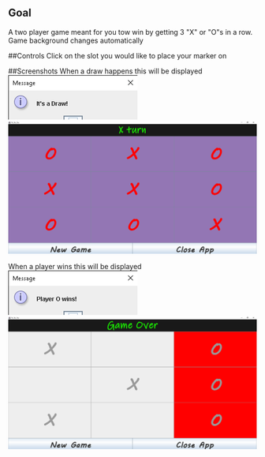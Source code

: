 ## Goal
A two player game meant for you tow win by getting 3 "X" or "O"s in a row. Game background changes automatically

##Controls
Click on the slot you would like to place your marker on

##Screenshots
When a draw happens this will be displayed
![Title screen](https://raw.githubusercontent.com/Botlhe-M/java-tic-tac-toe/main/screenshots/draw-message.png)
![Title screen](https://raw.githubusercontent.com/Botlhe-M/java-tic-tac-toe/main/screenshots/draw-image.png)

When a player wins this will be displayed
![Title screen](https://raw.githubusercontent.com/Botlhe-M/java-tic-tac-toe/main/screenshots/win-Message%20.png)
![Title screen](https://raw.githubusercontent.com/Botlhe-M/java-tic-tac-toe/main/screenshots/win-image.png)
